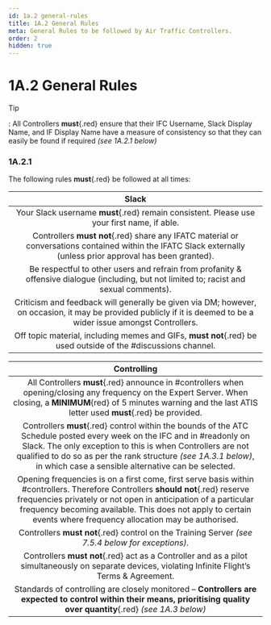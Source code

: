```yaml
---
id: 1a.2 general-rules
title: 1A.2 General Rules
meta: General Rules to be followed by Air Traffic Controllers.
order: 2
hidden: true
---
```


# 1A.2  General Rules

 

Tip

: All Controllers **must**{.red} ensure that their IFC Username, Slack Display Name, and IF Display Name have a measure of consistency so that they can easily be found if required *(see 1A.2.1 below)*



### 1A.2.1    

The following rules **must**{.red} be followed at all times:

 

|                          **Slack**                           |
| :----------------------------------------------------------: |
| Your Slack username **must**{.red} remain consistent. Please use your first name, if able. |
| Controllers **must not**{.red} share any IFATC material or conversations contained within the IFATC Slack externally (unless prior approval has been granted). |
| Be respectful to other users and refrain from profanity & offensive dialogue (including, but not limited to; racist and sexual comments). |
| Criticism and feedback will generally be given via DM; however, on occasion, it may be provided publicly if it is  deemed to be a wider issue amongst Controllers. |
| Off topic material, including memes and GIFs, **must not**{.red} be used outside of the #discussions channel. |



|                       **Controlling**                        |
| :----------------------------------------------------------: |
| All Controllers **must**{.red} announce in #controllers when opening/closing any frequency on the Expert Server. When closing, a **MINIMUM**{red} of 5 minutes warning and the last ATIS letter used **must**{.red} be provided. |
| Controllers **must**{.red} control within the bounds of the ATC Schedule posted every week on the IFC  and in #readonly on Slack. The only exception to this is when Controllers are not qualified to do so as per the rank structure *(see 1A.3.1 below)*, in which case a sensible alternative can be selected. |
| Opening frequencies is on a first come, first serve basis within #controllers. Therefore Controllers **should not**{.red} reserve frequencies privately or not open in anticipation of a particular frequency becoming  available. This does not apply to certain events where frequency allocation may be authorised. |
| Controllers **must not**{.red} control on the Training Server *(see 7.5.4 below for exceptions).* |
| Controllers **must not**{.red} act as a Controller and as a pilot simultaneously on separate devices, violating Infinite Flight’s Terms & Agreement. |
| Standards of controlling are closely monitored – **Controllers are expected to control within their means,  prioritising quality over quantity**{.red} *(see 1A.3 below)* |

